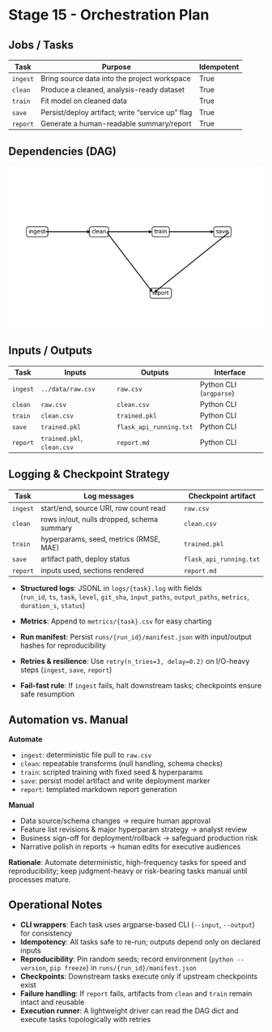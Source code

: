 # Stage 15 - Orchestration Plan

## Jobs / Tasks

| Task | Purpose | Idempotent |
|-|-|-|
| `ingest` | Bring source data into the project workspace | True |
| `clean` | Produce a cleaned, analysis-ready dataset | True |
| `train` | Fit model on cleaned data | True |
| `save` | Persist/deploy artifact; write “service up” flag | True |
| `report` | Generate a human-readable summary/report | True |

## Dependencies (DAG)

![DAG](DAG.png)

## Inputs / Outputs

| Task | Inputs | Outputs | Interface |
|-|-|-|-|
| `ingest` | `../data/raw.csv` | `raw.csv` | Python CLI (`argparse`) |
| `clean` | `raw.csv` | `clean.csv` | Python CLI |
| `train` | `clean.csv` | `trained.pkl` | Python CLI |
| `save` | `trained.pkl` | `flask_api_running.txt` | Python CLI |
| `report` | `trained.pkl`, `clean.csv` | `report.md` | Python CLI |

## Logging & Checkpoint Strategy

| Task | Log messages | Checkpoint artifact |
|-|-|-|
| `ingest` | start/end, source URI, row count read | `raw.csv` |
| `clean` | rows in/out, nulls dropped, schema summary | `clean.csv` |
| `train` | hyperparams, seed, metrics (RMSE, MAE) | `trained.pkl` |
| `save` | artifact path, deploy status | `flask_api_running.txt`  |
| `report` | inputs used, sections rendered | `report.md` |

- **Structured logs**: JSONL in `logs/{task}.log` with fields  
  (`run_id`, `ts`, `task`, `level`, `git_sha`, `input_paths`, `output_paths`, `metrics`, `duration_s`, `status`)  

- **Metrics**: Append to `metrics/{task}.csv` for easy charting  

- **Run manifest**: Persist `runs/{run_id}/manifest.json` with input/output hashes for reproducibility  

- **Retries & resilience**: Use `retry(n_tries=3, delay=0.2)` on I/O-heavy steps (`ingest`, `save`, `report`)  

- **Fail-fast rule**: If `ingest` fails, halt downstream tasks; checkpoints ensure safe resumption

## Automation vs. Manual

**Automate**

- `ingest`: deterministic file pull to `raw.csv`  
- `clean`: repeatable transforms (null handling, schema checks)  
- `train`: scripted training with fixed seed & hyperparams  
- `save`: persist model artifact and write deployment marker  
- `report`: templated markdown report generation  

**Manual**

- Data source/schema changes → require human approval  
- Feature list revisions & major hyperparam strategy → analyst review  
- Business sign-off for deployment/rollback → safeguard production risk  
- Narrative polish in reports → human edits for executive audiences  

**Rationale**: Automate deterministic, high-frequency tasks for speed and reproducibility; keep judgment-heavy or risk-bearing tasks manual until processes mature.

## Operational Notes

- **CLI wrappers**: Each task uses argparse-based CLI (`--input`, `--output`) for consistency  
- **Idempotency**: All tasks safe to re-run; outputs depend only on declared inputs  
- **Reproducibility**: Pin random seeds; record environment (`python --version`, `pip freeze`) in `runs/{run_id}/manifest.json`  
- **Checkpoints**: Downstream tasks execute only if upstream checkpoints exist  
- **Failure handling**: If `report` fails, artifacts from `clean` and `train` remain intact and reusable  
- **Execution runner**: A lightweight driver can read the DAG dict and execute tasks topologically with retries
